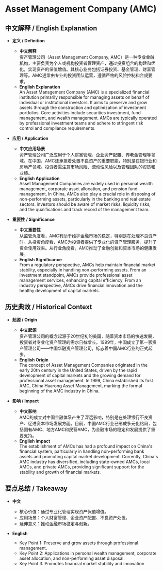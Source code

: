 # Asset Management Company (AMC)

## 中文解释 / English Explanation

* **定义 / Definition**  
  - **中文解释**  
    资产管理公司（Asset Management Company, AMC）是一种专业金融机构，主要负责为个人或机构投资者管理资产，通过投资组合的构建和优化，实现资产的保值增值。其核心业务包括证券投资、基金管理、财富管理等。AMC通常由专业的投资团队运营，遵循严格的风险控制和合规要求。  
  - **English Explanation**  
    An Asset Management Company (AMC) is a specialized financial institution primarily responsible for managing assets on behalf of individual or institutional investors. It aims to preserve and grow assets through the construction and optimization of investment portfolios. Core activities include securities investment, fund management, and wealth management. AMCs are typically operated by professional investment teams and adhere to stringent risk control and compliance requirements.

* **应用 / Application**  
  - **中文应用场景**  
    资产管理公司广泛应用于个人财富管理、企业资产配置、养老金管理等领域。在中国，AMC还承担着处置不良资产的重要职能，特别是在银行业和房地产领域。投资者需注意市场风险、流动性风险以及管理团队的资质和业绩。  
  - **English Application**  
    Asset Management Companies are widely used in personal wealth management, corporate asset allocation, and pension fund management. In China, AMCs also play a crucial role in disposing of non-performing assets, particularly in the banking and real estate sectors. Investors should be aware of market risks, liquidity risks, and the qualifications and track record of the management team.

* **重要性 / Significance**  
  - **中文重要性**  
    从监管角度看，AMC有助于维护金融市场的稳定，特别是在处理不良资产时。从投资角度看，AMC为投资者提供了专业化的资产管理服务，提升了资金使用效率。从行业角度看，AMC推动了金融创新和资本市场的健康发展。  
  - **English Significance**  
    From a regulatory perspective, AMCs help maintain financial market stability, especially in handling non-performing assets. From an investment standpoint, AMCs provide professional asset management services, enhancing capital efficiency. From an industry perspective, AMCs drive financial innovation and the healthy development of capital markets.

## 历史典故 / Historical Context

* **起源 / Origin**  
  - **中文起源**  
    资产管理公司的概念起源于20世纪初的美国，随着资本市场的快速发展，投资者对专业化资产管理的需求日益增长。1999年，中国成立了第一家资产管理公司——中国华融资产管理公司，标志着中国AMC行业的正式起步。  
  - **English Origin**  
    The concept of Asset Management Companies originated in the early 20th century in the United States, driven by the rapid development of capital markets and the growing demand for professional asset management. In 1999, China established its first AMC, China Huarong Asset Management, marking the formal beginning of the AMC industry in China.

* **影响 / Impact**  
  - **中文影响**  
    AMC的成立对中国金融体系产生了深远影响，特别是在处理银行不良资产、促进资本市场发展方面。目前，中国AMC行业已形成多元化格局，包括国有AMC、地方AMC和民营AMC，为金融市场的稳定和发展提供了重要支持。  
  - **English Impact**  
    The establishment of AMCs has had a profound impact on China's financial system, particularly in handling non-performing bank assets and promoting capital market development. Currently, China's AMC industry has diversified, including state-owned AMCs, local AMCs, and private AMCs, providing significant support for the stability and growth of financial markets.

## 要点总结 / Takeaway

* **中文**  
  - 核心价值：通过专业化管理实现资产保值增值。  
  - 应用场景：个人财富管理、企业资产配置、不良资产处置。  
  - 延伸意义：推动金融市场稳定与创新。  

* **English**  
  - Key Point 1: Preserve and grow assets through professional management.  
  - Key Point 2: Applications in personal wealth management, corporate asset allocation, and non-performing asset disposal.  
  - Key Point 3: Promotes financial market stability and innovation.